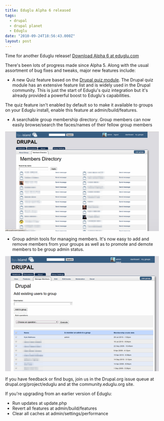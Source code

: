 ```yaml
---
title: Eduglu Alpha 6 released
tags:
  - drupal
  - drupal planet
  - Eduglu
date: "2010-09-24T18:56:43.000Z"
layout: post
---
```


Time for another Eduglu release! [Download Alpha 6 at eduglu.com][0]

There's been lots of progress made since Alpha 5\. Along with the usual assortment of bug fixes and tweaks, major new features include:

* A new Quiz feature based on the [Drupal quiz module][1]. The Drupal quiz module has an extensive feature list and is widely used in the Drupal community. This is just the start of Eduglu's quiz integration but it's already provided a powerful boost to Eduglu's capabilities.

The quiz feature isn't enabled by default so to make it available to groups on your Eduglu install, enable this feature at admin/build/features.

* A searchable group membership directory. Group members can now easily browse/search the faces/names of their fellow group members

![Screenshot of Eduglu membership directory](./membership_directory.png)

* Group admin tools for managing members. It's now easy to add and remove members from your groups as well as to promote and demote members to be group admin status.

![Screenshot of Eduglu group memberes admin tool](./group-members-admin-tool.png)

If you have feedback or find bugs, join us in the Drupal.org issue queue at drupal.org/project/eduglu and at the community.eduglu.org site.

If you're upgrading from an earlier version of Eduglu:

* Run updates at update.php
* Revert all features at admin/build/features
* Clear all caches at admin/settings/performance


[0]: http://eduglu.com/content/eduglu-alpha-6
[1]: http://drupal.org/project/quiz
